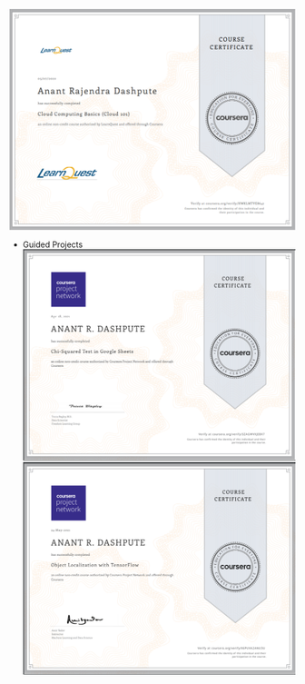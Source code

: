 

![Cloud Computing Basics](https://github.com/DASHANANT/Certificates_Awarded/blob/main/Coursera/Anant%20Dashpute%20-%20Cloud%20Computing.png)

-  Guided Projects
![](https://github.com/DASHANANT/Certificates_Awarded/blob/main/Coursera/chi%20square.png)
![](https://github.com/DASHANANT/Certificates_Awarded/blob/main/Coursera/object.png)
![]()
